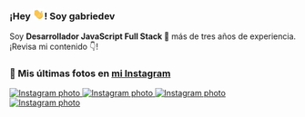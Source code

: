 <h3>¡Hey <img src="https://raw.githubusercontent.com/ABSphreak/ABSphreak/master/gifs/Hi.gif" width="20px" decondig="async">! Soy gabriedev</h3>

<p>Soy <strong>Desarrollador JavaScript Full Stack 🚀</strong> más de tres años de experiencia.<br />¡Revisa mi contenido 👇!</p>

### 📸 Mis últimas fotos en [mi Instagram](https://instagram.com/gabrie.dev)


<a href='https://instagram.com/p/CzMY3lzxgmx' target='_blank'>
  <img width='20%' src='https://scontent-lhr6-1.cdninstagram.com/v/t51.2885-15/398916226_819142863293745_2426123683154743297_n.webp?stp=dst-jpg_e35&_nc_ht=scontent-lhr6-1.cdninstagram.com&_nc_cat=109&_nc_ohc=I16pfKXE_IYAX8e4Aq8&edm=APU89FABAAAA&ccb=7-5&oh=00_AfBc3DRMyzyraZwD_aAIiScllTxtikU2woqWboWGsycNBw&oe=657C9D29&_nc_sid=bc0c2c' alt='Instagram photo' />
</a>
<a href='https://instagram.com/p/CygbQv4uqxM' target='_blank'>
  <img width='20%' src='https://scontent-lhr6-1.cdninstagram.com/v/t51.2885-15/391525959_236593062741789_5868561716480810596_n.webp?stp=dst-jpg_e35&_nc_ht=scontent-lhr6-1.cdninstagram.com&_nc_cat=109&_nc_ohc=UBbNHxQaAcAAX8wWP05&edm=APU89FABAAAA&ccb=7-5&oh=00_AfA9Ol5XrZrcQ1tQRDJEyjg_3DQ0B1taMw7fsYFMA-xdZQ&oe=657CA9E5&_nc_sid=bc0c2c' alt='Instagram photo' />
</a>
<a href='https://instagram.com/p/CxTmOF6vN8M' target='_blank'>
  <img width='20%' src='https://scontent-lhr6-1.cdninstagram.com/v/t51.2885-15/378565944_323878180141713_8920720304536029091_n.jpg?stp=dst-jpg_e15&_nc_ht=scontent-lhr6-1.cdninstagram.com&_nc_cat=109&_nc_ohc=Mna4KFSH-1MAX_fpyNH&edm=APU89FABAAAA&ccb=7-5&oh=00_AfCItwTTxmZq5YA0ptgvdsvBSUTD-SrLOU3Phsym7we9WA&oe=657D9658&_nc_sid=bc0c2c' alt='Instagram photo' />
</a>
<a href='https://instagram.com/p/CxLlYVlupp3' target='_blank'>
  <img width='20%' src='https://scontent-lhr8-2.cdninstagram.com/v/t51.2885-15/377997579_196784406648750_7872949112471886655_n.webp?stp=dst-jpg_e35&_nc_ht=scontent-lhr8-2.cdninstagram.com&_nc_cat=106&_nc_ohc=l4sqyeNxrUUAX8nFIbb&edm=APU89FABAAAA&ccb=7-5&oh=00_AfDEjHuO7D5Pb7hE5wlQNXiyQfsoSmA03MsbZ5vAZ9A3yQ&oe=657D015B&_nc_sid=bc0c2c' alt='Instagram photo' />
</a>
